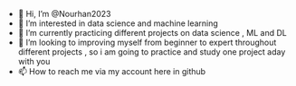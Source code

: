- 👋 Hi, I’m @Nourhan2023
- 👀 I’m interested in data science and machine learning
- 🌱 I’m currently practicing different projects on data science , ML and DL
- 💞️ I’m looking to improving myself from beginner to expert throughout different projects , so i am going to practice and study one project aday with you
- 📫 How to reach me via my account here in github

<!---
Nourhan2023/Nourhan2023 is a ✨ special ✨ repository because its `README.md` (this file) appears on your GitHub profile.
You can click the Preview link to take a look at your changes.
--->
